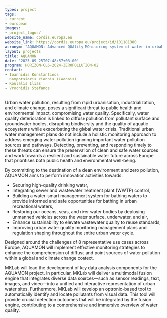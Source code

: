 ```yaml
---
types: project
tags:
- current
- european
images:
- project_logos/
website_name: cordis.europa.eu
website_link: https://cordis.europa.eu/project/id/101181380
acronym: "AQUAMON: Advanced QUAlity MOnitoring system of water in urbaN areas"
layout: projects
title: AQUAMON
date: '2025-09-25T07:48:57+03:00'
program: HORIZON-CL6-2024-ZEROPOLLUTION-02
contact: 
- Ioannidis Konstantinos  
- Kompatsiaris Yiannis (Ioannis)
- Koulalis Ilias
- Vrochidis Stefanos
---
```

<p>
Urban water pollution, resulting from rapid urbanisation, industrialization, and climate change, poses a significant threat to public health and environmental impact, compromising water quality. Specifically, water quality deterioration is linked to diffuse pollution from pollutant surface and groundwater bodies, disrupting biodiversity and the quality of aquatic ecosystems while exacerbating the global water crisis. Traditional urban water management plans do not include a holistic monitoring approach to address emerging water pollution ignoring important water pollution sources and pathways. Detecting, preventing, and responding timely to these threats can ensure the preservation of clean and safe water sources and work towards a resilient and sustainable water future across Europe that prioritises both public health and environmental well-being.
</p>
<p>
By committing to the destination of a clean environment and zero pollution, AQUAMON aims to perform innovation activities towards:
<ul>
<li>Securing high-quality drinking water,</li>
<li>Integrating sewer and wastewater treatment plant (WWTP) control,</li>
<li>Building a water-smart management system for bathing waters to provide informed and safe opportunities for bathing in urban recreational waters,</li>
<li>Restoring our oceans, seas, and river water bodies by deploying unmanned vehicles across the water surface, underwater, and air,</li>
<li>Enhance sustainability to elevate wastewater quality to reuse standards,</li>
<li>Improving urban water quality monitoring management plans and regulation shaping throughout the entire urban water cycle.</li>
</ul>
</p>
<p>
Designed around the challenges of 8 representative use cases across Europe, AQUAMON will implement effective monitoring strategies to enhance the comprehension of diffuse and point sources of water pollution within a global and climate change context.
</p>
<p>
MKLab will lead the development of key data analysis components for the AQUAMON project. In particular, MKLab will deliver a multimodal fusion engine that integrates diverse data sources—such as sensor readings, text, images, and video—into a unified and interactive representation of urban water sites. Furthermore, MKLab will develop an optronic-based tool to automatically identify and locate pollutants from visual data. This tool will provide crucial detection outcomes that will be integrated by the fusion engine, contributing to a comprehensive and immersive overview of water quality.
</p>